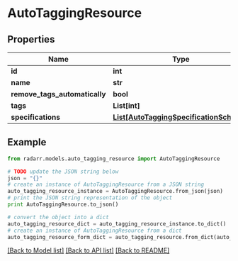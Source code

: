 # AutoTaggingResource


## Properties

Name | Type | Description | Notes
------------ | ------------- | ------------- | -------------
**id** | **int** |  | [optional] 
**name** | **str** |  | [optional] 
**remove_tags_automatically** | **bool** |  | [optional] 
**tags** | **List[int]** |  | [optional] 
**specifications** | [**List[AutoTaggingSpecificationSchema]**](AutoTaggingSpecificationSchema.md) |  | [optional] 

## Example

```python
from radarr.models.auto_tagging_resource import AutoTaggingResource

# TODO update the JSON string below
json = "{}"
# create an instance of AutoTaggingResource from a JSON string
auto_tagging_resource_instance = AutoTaggingResource.from_json(json)
# print the JSON string representation of the object
print AutoTaggingResource.to_json()

# convert the object into a dict
auto_tagging_resource_dict = auto_tagging_resource_instance.to_dict()
# create an instance of AutoTaggingResource from a dict
auto_tagging_resource_form_dict = auto_tagging_resource.from_dict(auto_tagging_resource_dict)
```
[[Back to Model list]](../README.md#documentation-for-models) [[Back to API list]](../README.md#documentation-for-api-endpoints) [[Back to README]](../README.md)


